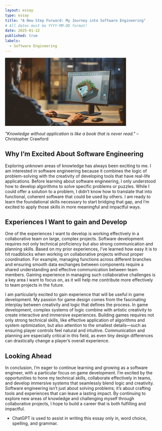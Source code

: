 ```yaml
---
layout: essay
type: essay
title: "A New Step Forward: My Journey into Software Engineering"
# All dates must be YYYY-MM-DD format!
date: 2025-01-22
published: true
labels:
  - Software Engineering
---
```

<img src="../img/essays/softwarestockimage.jpg">

*"Knowledge without application is like a book that is never read."* – Christopher Crawford

## Why I’m Excited About Software Engineering

Exploring unknown areas of knowledge has always been exciting to me. I am interested in software engineering because it combines the logic of problem-solving with the creativity of developing tools that have real-life applications. Before learning about software engineering, I only understood how to develop algorithms to solve specific problems or puzzles. While I could offer a solution to a problem, I didn’t know how to translate that into functional, coherent software that could be used by others. I am ready to learn the foundational skills necessary to start bridging that gap, and I’m excited to apply those skills in more meaningful and impactful ways.

## Experiences I Want to gain and Develop

One of the experiences I want to develop is working effectively in a collaborative team on large, complex projects. Software development requires not only technical proficiency but also strong communication and planning skills. Based on my prior experiences, I’ve learned how easy it is to hit roadblocks when working on collaborative projects without proper coordination. For example, managing functions across different branches and ensuring smooth data exchanges between components require a shared understanding and effective communication between team members. Gaining experience in managing such collaborative challenges is a key area I want to focus on, as it will help me contribute more effectively to team projects in the future.

I am particularly excited to gain experience that will be useful in game development. My passion for game design comes from the fascinating interplay between creativity and logic that defines the process. In game development, complex systems of logic combine with artistic creativity to create interactive and immersive experiences. Building games requires not only strong technical skills, like effective application of algorithms and system optimization, but also attention to the smallest details—such as ensuring player controls feel natural and intuitive. Communication and planning are especially critical in this field, as even tiny design differences can drastically change a player’s overall experience.

## Looking Ahead

In conclusion, I’m eager to continue learning and growing as a software engineer, with a particular focus on game development. I’m excited by the opportunities to hone my technical skills, collaborate effectively in teams, and develop immersive systems that seamlessly blend logic and creativity. Software engineering isn’t just about solving problems; it’s about crafting tools and experiences that can leave a lasting impact. By continuing to explore new areas of knowledge and challenging myself through collaborative projects, I hope to build a career that is both fulfilling and impactful.

- ChatGPT is used to assist in writing this essay only in, word choice, spelling, and grammar.


